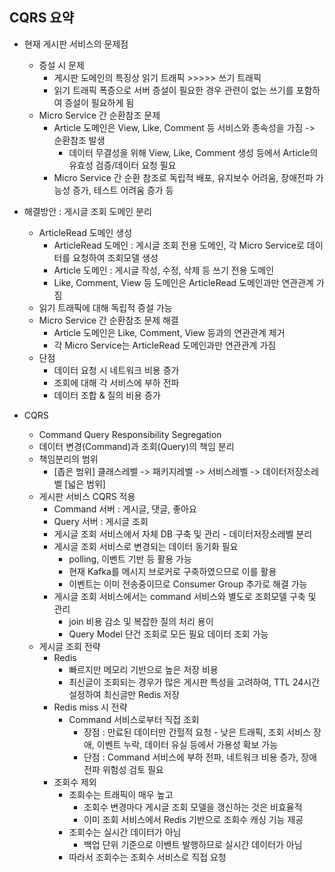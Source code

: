 ## CQRS 요약

- 현재 게시판 서비스의 문제점
  - 증설 시 문제
    - 게시판 도메인의 특징상 읽기 트래픽 >>>>> 쓰기 트래픽
    - 읽기 트래픽 폭증으로 서버 증설이 필요한 경우 관련이 없는 쓰기를 포함하여 증설이 필요하게 됨
  - Micro Service 간 순환참조 문제
    - Article 도메인은 View, Like, Comment 등 서비스와 종속성을 가짐 -> 순환참조 발생
      - 데이터 무결성을 위해 View, Like, Comment 생성 등에서 Article의 유효성 검증/데이터 요청 필요
    - Micro Service 간 순환 참조로 독립적 배포, 유지보수 어려움, 장애전파 가능성 증가, 테스트 어려움 증가 등
- 해결방안 : 게시글 조회 도메인 분리
  - ArticleRead 도메인 생성
    - ArticleRead 도메인 : 게시글 조회 전용 도메인, 각 Micro Service로 데이터를 요청하여 조회모델 생성
    - Article 도메인 : 게시글 작성, 수정, 삭제 등 쓰기 전용 도메인
    - Like, Comment, View 등 도메인은 ArticleRead 도메인과만 연관관계 가짐
  - 읽기 트래픽에 대해 독립적 증설 가능
  - Micro Service 간 순환참조 문제 해결
    - Article 도메인은 Like, Comment, View 등과의 연관관계 제거
    - 각 Micro Service는 ArticleRead 도메인과만 연관관계 가짐
  - 단점
    - 데이터 요청 시 네트워크 비용 증가
    - 조회에 대해 각 서비스에 부하 전파
    - 데이터 조합 & 질의 비용 증가

- CQRS
  - Command Query Responsibility Segregation
  - 데이터 변경(Command)과 조회(Query)의 책임 분리
  - 책임분리의 범위
    - [좁은 범위] 클래스레벨 -> 패키지레벨 -> 서비스레벨 -> 데이터저장소레벨 [넓은 범위]
  - 게시판 서비스 CQRS 적용
    - Command 서버 : 게시글, 댓글, 좋아요
    - Query 서버 : 게시글 조회
    - 게시글 조회 서비스에서 자체 DB 구축 및 관리 - 데이터저장소레벨 분리
    - 게시글 조회 서비스로 변경되는 데이터 동기화 필요
      - polling, 이벤트 기반 등 활용 가능
      - 현재 Kafka를 메시지 브로커로 구축하였으므로 이를 활용
      - 이벤트는 이미 전송중이므로 Consumer Group 추가로 해결 가능
    - 게시글 조회 서비스에서는 command 서비스와 별도로 조회모델 구축 및 관리
      - join 비용 감소 및 복잡한 질의 처리 용이
      - Query Model 단건 조회로 모든 필요 데이터 조회 가능
  - 게시글 조회 전략
    - Redis
      - 빠르지만 메모리 기반으로 높은 저장 비용
      - 최신글이 조회되는 경우가 많은 게시판 특성을 고려하여, TTL 24시간 설정하여 최신글만 Redis 저장
    - Redis miss 시 전략
      - Command 서비스로부터 직접 조회
        - 장점 : 만료된 데이터만 간헐적 요청 - 낮은 트래픽, 조회 서비스 장애, 이벤트 누락, 데이터 유실 등에서 가용성 확보 가능
        - 단점 : Command 서비스에 부하 전파, 네트워크 비용 증가, 장애 전파 위험성 검토 필요
    - 조회수 제외
      - 조회수는 트래픽이 매우 높고
        - 조회수 변경마다 게시글 조회 모델을 갱신하는 것은 비효율적
        - 이미 조회 서비스에서 Redis 기반으로 조회수 캐싱 기능 제공
      - 조회수는 실시간 데이터가 아님
        - 백업 단위 기준으로 이벤트 발행하므로 실시간 데이터가 아님
      - 따라서 조회수는 조회수 서비스로 직접 요청